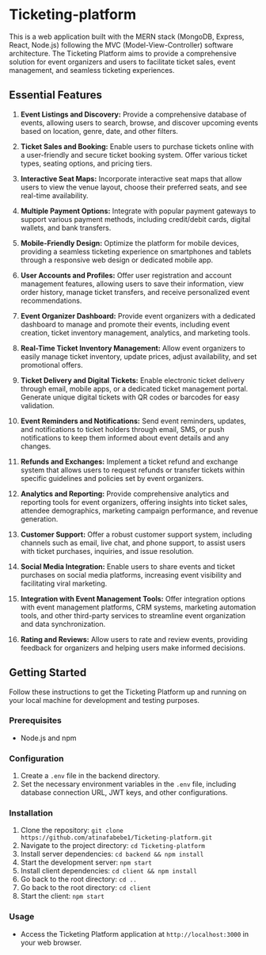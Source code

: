 # Ticketing-platform

This is a web application built with the MERN stack (MongoDB, Express, React, Node.js) following the MVC (Model-View-Controller) software architecture. The Ticketing Platform aims to provide a comprehensive solution for event organizers and users to facilitate ticket sales, event management, and seamless ticketing experiences.

## Essential Features

1. **Event Listings and Discovery:** Provide a comprehensive database of events, allowing users to search, browse, and discover upcoming events based on location, genre, date, and other filters.

2. **Ticket Sales and Booking:** Enable users to purchase tickets online with a user-friendly and secure ticket booking system. Offer various ticket types, seating options, and pricing tiers.

3. **Interactive Seat Maps:** Incorporate interactive seat maps that allow users to view the venue layout, choose their preferred seats, and see real-time availability.

4. **Multiple Payment Options:** Integrate with popular payment gateways to support various payment methods, including credit/debit cards, digital wallets, and bank transfers.

5. **Mobile-Friendly Design:** Optimize the platform for mobile devices, providing a seamless ticketing experience on smartphones and tablets through a responsive web design or dedicated mobile app.

6. **User Accounts and Profiles:** Offer user registration and account management features, allowing users to save their information, view order history, manage ticket transfers, and receive personalized event recommendations.

7. **Event Organizer Dashboard:** Provide event organizers with a dedicated dashboard to manage and promote their events, including event creation, ticket inventory management, analytics, and marketing tools.

8. **Real-Time Ticket Inventory Management:** Allow event organizers to easily manage ticket inventory, update prices, adjust availability, and set promotional offers.

9. **Ticket Delivery and Digital Tickets:** Enable electronic ticket delivery through email, mobile apps, or a dedicated ticket management portal. Generate unique digital tickets with QR codes or barcodes for easy validation.

10. **Event Reminders and Notifications:** Send event reminders, updates, and notifications to ticket holders through email, SMS, or push notifications to keep them informed about event details and any changes.

11. **Refunds and Exchanges:** Implement a ticket refund and exchange system that allows users to request refunds or transfer tickets within specific guidelines and policies set by event organizers.

12. **Analytics and Reporting:** Provide comprehensive analytics and reporting tools for event organizers, offering insights into ticket sales, attendee demographics, marketing campaign performance, and revenue generation.

13. **Customer Support:** Offer a robust customer support system, including channels such as email, live chat, and phone support, to assist users with ticket purchases, inquiries, and issue resolution.

14. **Social Media Integration:** Enable users to share events and ticket purchases on social media platforms, increasing event visibility and facilitating viral marketing.

15. **Integration with Event Management Tools:** Offer integration options with event management platforms, CRM systems, marketing automation tools, and other third-party services to streamline event organization and data synchronization.
16. **Rating and Reviews:** Allow users to rate and review events, providing feedback for organizers and helping users make informed decisions.

## Getting Started

Follow these instructions to get the Ticketing Platform up and running on your local machine for development and testing purposes.

### Prerequisites

- Node.js and npm

### Configuration

1. Create a `.env` file in the backend directory.
2. Set the necessary environment variables in the `.env` file, including database connection URL, JWT keys, and other configurations.

### Installation

1. Clone the repository: `git clone https://github.com/atinafabebe1/Ticketing-platform.git`
2. Navigate to the project directory: `cd Ticketing-platform`
3. Install server dependencies: `cd backend && npm install`
4. Start the development server: `npm start`
5. Install client dependencies: `cd client && npm install`
6. Go back to the root directory: `cd ..`
7. Go back to the root directory: `cd client`
8. Start the client: `npm start`

### Usage

- Access the Ticketing Platform application at `http://localhost:3000` in your web browser.
